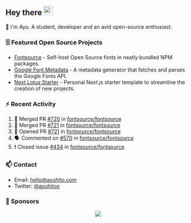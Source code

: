 ## Hey there <img src="https://media.giphy.com/media/hvRJCLFzcasrR4ia7z/giphy.gif" width="25" height="25">

📝 I'm Ayu. A student, developer and an avid open-source enthusiast.

### 🗄 Featured Open Source Projects

- [Fontsource](https://github.com/fontsource/fontsource) - Self-host Open Source fonts in neatly bundled NPM packages.
- [Google Font Metadata](https://github.com/fontsource/google-font-metadata) - A metadata generator that fetches and parses the Google Fonts API.
- [Next Lotus Starter](https://github.com/DecliningLotus/next-lotus-starter) - Personal Next.js starter template to streamline the creation of new projects.

### ⚡ Recent Activity

<!--START_SECTION:activity-->

1. 🎉 Merged PR [#720](https://github.com/fontsource/fontsource/pull/720) in [fontsource/fontsource](https://github.com/fontsource/fontsource)
2. 🎉 Merged PR [#721](https://github.com/fontsource/fontsource/pull/721) in [fontsource/fontsource](https://github.com/fontsource/fontsource)
3. 💪 Opened PR [#721](https://github.com/fontsource/fontsource/pull/721) in [fontsource/fontsource](https://github.com/fontsource/fontsource)
4. 🗣 Commented on [#570](https://github.com/fontsource/fontsource/issues/570) in [fontsource/fontsource](https://github.com/fontsource/fontsource)
5. ❗️ Closed issue [#434](https://github.com/fontsource/fontsource/issues/434) in [fontsource/fontsource](https://github.com/fontsource/fontsource)
<!--END_SECTION:activity-->

### 📫 Contact

- Email: hello@ayuhito.com
- Twitter: [@ayuhitoo](https://twitter.com/ayuhitoo)

### :sparkling_heart: Sponsors

<p align="center">
  <a href="https://cdn.jsdelivr.net/gh/ayuhito/ayuhito/sponsors.svg">
    <img src='https://cdn.jsdelivr.net/gh/ayuhito/ayuhito/sponsors.svg'/>
  </a>
</p>
